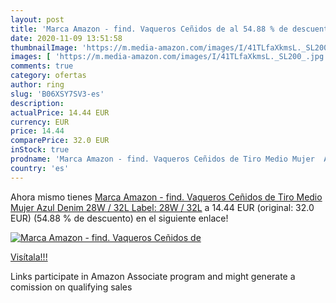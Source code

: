 ```yaml
---
layout: post
title: 'Marca Amazon - find. Vaqueros Ceñidos de al 54.88 % de descuento'
date: 2020-11-09 13:51:58
thumbnailImage: 'https://m.media-amazon.com/images/I/41TLfaXkmsL._SL200_.jpg'
images: [ 'https://m.media-amazon.com/images/I/41TLfaXkmsL._SL200_.jpg' ]
comments: true
category: ofertas
author: ring
slug: 'B06XSY7SV3-es'
description:
actualPrice: 14.44 EUR
currency: EUR
price: 14.44
comparePrice: 32.0 EUR
inStock: true
prodname: 'Marca Amazon - find. Vaqueros Ceñidos de Tiro Medio Mujer  Azul  Denim   28W / 32L  Label: 28W / 32L'
country: 'es'
---
```


Ahora mismo tienes [Marca Amazon - find. Vaqueros Ceñidos de Tiro Medio Mujer  Azul  Denim   28W / 32L  Label: 28W / 32L](https://www.amazon.es/dp/B06XSY7SV3/?tag=tolees-21) a 14.44 EUR (original: 32.0 EUR) (54.88 %  de descuento) en el siguiente enlace!

[![Marca Amazon - find. Vaqueros Ceñidos de](https://m.media-amazon.com/images/I/41TLfaXkmsL._SL200_.jpg)](https://www.amazon.es/dp/B06XSY7SV3/?tag=tolees-21)

[Visítala!!!](https://www.amazon.es/dp/B06XSY7SV3/?tag=tolees-21)

Links participate in Amazon Associate program and might generate a comission on qualifying sales
